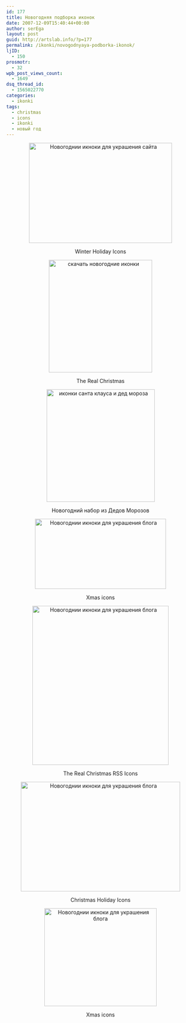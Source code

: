 ```yaml
---
id: 177
title: Новогодняя подборка иконок
date: 2007-12-09T15:40:44+00:00
author: serEga
layout: post
guid: http://artslab.info/?p=177
permalink: /ikonki/novogodnyaya-podborka-ikonok/
ljID:
  - 150
prosmotr:
  - 32
wpb_post_views_count:
  - 1649
dsq_thread_id:
  - 1565022770
categories:
  - ikonki
tags:
  - christmas
  - icons
  - ikonki
  - новый год
---
```

<p style="text-align: center">
  <a href="http://www.icondrawer.com/free.php"><img src="{{site.img_cdn}}/free_christmas_icons-1.jpg" title="Новогоднии икноки для украшения сайта" alt="Новогоднии икноки для украшения сайта" border="0" height="267" width="382" /></a>
</p>

<p style="text-align: center">
  Winter Holiday Icons
</p>

<p style="text-align: center">
  <a href="http://enhancedlabs.com/therealchristmas/"><img src="{{site.img_cdn}}/novogodnie_ikonki-276x300.jpg" alt="скачать новогодние иконки" title="novogodnie_ikonki" width="276" height="300" class="aligncenter size-medium wp-image-4194" srcset="{{site.img_cdn}}/novogodnie_ikonki-276x300.jpg 276w, {{site.img_cdn}}/novogodnie_ikonki.jpg 600w" sizes="(max-width: 276px) 100vw, 276px" /></a>
</p>

<p style="text-align: center">
  The Real Christmas
</p>

<p style="text-align: center">
  <a href="http://ikonka.ru/free/" title="santa claus icons" target="_blank"><img src="{{site.img_cdn}}/santa_klaus_icons-289x300.png" alt="иконки санта клауса и дед мороза" title="santa_klaus_icons" width="289" height="300" class="alignnone size-medium wp-image-4196" srcset="{{site.img_cdn}}/santa_klaus_icons-289x300.png 289w, {{site.img_cdn}}/santa_klaus_icons.png 550w" sizes="(max-width: 289px) 100vw, 289px" /></a>
</p>

<p style="text-align: center">
  Новогодний набор из Дедов Морозов
</p>

<p style="text-align: center">
  <a href="http://kakkr.deviantart.com/art/Christmas-Icons-44366984"><img src="http://img407.imageshack.us/img407/9774/christmasiconsbykakkrng7.jpg" title="Новогоднии икноки для украшения блога" alt="Новогоднии икноки для украшения блога" border="0" height="187" width="350" /></a>
</p>

<p style="text-align: center">
  Xmas icons
</p>

<p style="text-align: center">
  <a href="http://www.desktopday.com/files/transparent_rss.zip"><img src="http://img473.imageshack.us/img473/7760/christmasrssib6.jpg" title="Новогоднии икноки для украшения блога" alt="Новогоднии икноки для украшения блога" border="0" height="424" width="364" /></a>
</p>

<p style="text-align: center">
  The Real Christmas RSS Icons
</p>

<p style="text-align: center">
  <a href="http://www.ndesign-studio.com/resources/christmas-holiday-icons/" title="download christmas icons for free"><img src="http://img473.imageshack.us/img473/9643/christmasiconsfl3.gif" title="Новогоднии икноки для украшения блога" alt="Новогоднии икноки для украшения блога" border="0" height="292" width="426" /></a>
</p>

<p style="text-align: center">
  Christmas Holiday Icons
</p>

<p style="text-align: center">
  <a href="http://everaldo.deviantart.com/art/Xmas-Icons-26062837"><img src="http://tn3-2.deviantart.com/fs8/300W/i/2005/339/5/b/Xmas_Icons_by_everaldo.png" title="Новогоднии икноки для украшения блога" alt="Новогоднии икноки для украшения блога" border="0" height="261" width="300" /></a>
</p>

<p style="text-align: center">
  Xmas icons
</p>